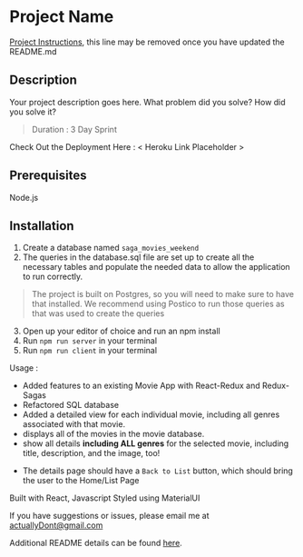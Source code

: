 # Project Name

[Project Instructions](./INSTRUCTIONS.md), this line may be removed once you have updated the README.md

## Description

Your project description goes here. What problem did you solve? How did you solve it?

>Duration : 3 Day Sprint

Check Out the Deployment Here : < Heroku Link Placeholder >

## Prerequisites
  Node.js

## Installation

1. Create a database named `saga_movies_weekend`
2. The queries in the database.sql file are set up to create all the necessary tables and populate the needed data to allow the application to run correctly. 
> The project is built on Postgres, so you will need to make sure to have that installed. We recommend using Postico to run those queries as that was used to create the queries
3. Open up your editor of choice and run an npm install
4. Run `npm run server` in your terminal
5. Run `npm run client` in your terminal

Usage : 
- Added features to an existing Movie App with React-Redux and Redux-Sagas
- Refactored SQL database
- Added a detailed view for each individual movie, including all genres associated with that movie.
- displays all of the movies in the movie database. 
- show all details **including ALL genres** for the selected movie, including title, description, and the image, too! 
<!-- Something with routing  -->
- The details page should have a `Back to List` button, which should bring the user to the Home/List Page

<!-- Add to this -->
Built with React, Javascript
Styled using MaterialUI

If you have suggestions or issues, please email me at actuallyDont@gmail.com

Additional README details can be found [here](https://github.com/PrimeAcademy/readme-template/blob/master/README.md).
